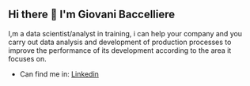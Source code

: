 ## Hi there 👋 I'm Giovani Baccelliere

<!--
**Gio10969/Gio10969** is a ✨ _special_ ✨ repository because its `README.md` (this file) appears on your GitHub profile.-->

I,m a data scientist/analyst in training, i can help your company and you carry out data analysis and development of production processes to improve the performance of its development according to the area it focuses on.
- Can find me in:
[Linkedin](https://img.shields.io/badge/:badgeContent?style=flat-square&color=blue&link=https%3A%2F%2Fwww.linkedin.com%2Fin%2Fgio10969%2F
)
